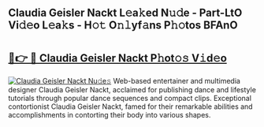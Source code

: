## Claudia Geisler Nackt L𝚎a𝚔ed N𝚞𝚍e - Part-LtO Vi𝚍𝚎o L𝚎a𝚔s - H𝚘𝚝 O𝚗𝚕yf𝚊ns P𝚑𝚘tos BFAnO

# <h2><a href="http://kfcax6.oniu.top/?m=Claudia+Geisler+Nackt">🔗👉 🔴 Claudia Geisler Nackt P𝚑ot𝚘𝚜 V𝚒d𝚎o</a></h2>

[![Claudia Geisler Nackt Nu𝚍e𝚜](https://i.imgur.com/0qMVB7G.gif)](http://kfcax6.oniu.top/?m=Claudia+Geisler+Nackt)
Web-based entertainer and multimedia designer Claudia Geisler Nackt, acclaimed for publishing dance and lifestyle tutorials through popular dance sequences and compact clips. Exceptional contortionist Claudia Geisler Nackt, famed for their remarkable abilities and accomplishments in contorting their body into various shapes.  
